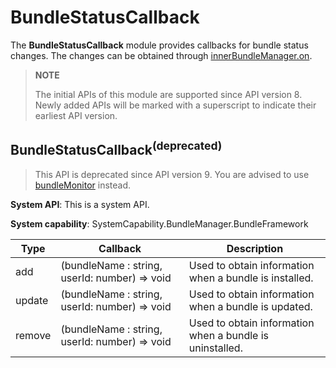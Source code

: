 # BundleStatusCallback

The **BundleStatusCallback** module provides callbacks for bundle status changes. The changes can be obtained through [innerBundleManager.on](js-apis-Bundle-InnerBundleManager.md).

> **NOTE**
> 
> The initial APIs of this module are supported since API version 8. Newly added APIs will be marked with a superscript to indicate their earliest API version.

## BundleStatusCallback<sup>(deprecated)<sup>
> This API is deprecated since API version 9. You are advised to use [bundleMonitor](js-apis-bundleMonitor.md) instead.

**System API**: This is a system API.

**System capability**: SystemCapability.BundleManager.BundleFramework

| Type  | Callback                                         | Description                                  |
| ------ | --------------------------------------------- | -------------------------------------- |
| add    | (bundleName : string, userId: number) => void | Used to obtain information when a bundle is installed.|
| update | (bundleName : string, userId: number) => void | Used to obtain information when a bundle is updated.|
| remove | (bundleName : string, userId: number) => void | Used to obtain information when a bundle is uninstalled.|
